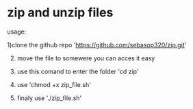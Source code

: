 # zip and unzip files
usage:

1)clone the github repo 'https://github.com/sebasop320/zip.git'

2) move the file to somewere you can acces it easy

4) use this comand to enter the folder 'cd zip'

6) use 'chmod +x zip_file.sh'

8) finaly use './zip_file.sh'
